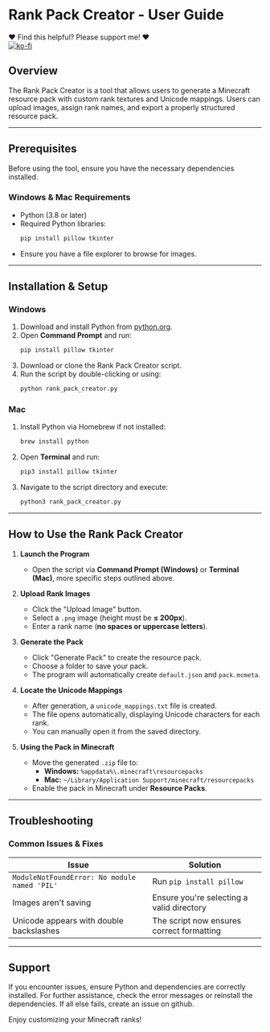 # Rank Pack Creator - User Guide
❤️ Find this helpful? Please support me! ❤️ <br>
[![ko-fi](https://ko-fi.com/img/githubbutton_sm.svg)](https://ko-fi.com/W7W519BLK3)
## Overview
The Rank Pack Creator is a tool that allows users to generate a Minecraft resource pack with custom rank textures and Unicode mappings. Users can upload images, assign rank names, and export a properly structured resource pack.

---

## Prerequisites
Before using the tool, ensure you have the necessary dependencies installed.

### **Windows & Mac Requirements**
- Python (3.8 or later)
- Required Python libraries:
  ```sh
  pip install pillow tkinter
  ```
- Ensure you have a file explorer to browse for images.

---

## Installation & Setup
### **Windows**
1. Download and install Python from [python.org](https://www.python.org/downloads/).
2. Open **Command Prompt** and run:
   ```sh
   pip install pillow tkinter
   ```
3. Download or clone the Rank Pack Creator script.
4. Run the script by double-clicking or using:
   ```sh
   python rank_pack_creator.py
   ```

### **Mac**
1. Install Python via Homebrew if not installed:
   ```sh
   brew install python
   ```
2. Open **Terminal** and run:
   ```sh
   pip3 install pillow tkinter
   ```
3. Navigate to the script directory and execute:
   ```sh
   python3 rank_pack_creator.py
   ```

---

## How to Use the Rank Pack Creator
1. **Launch the Program**
   - Open the script via **Command Prompt (Windows)** or **Terminal (Mac)**, more specific steps outlined above.

2. **Upload Rank Images**
   - Click the "Upload Image" button.
   - Select a `.png` image (height must be **≤ 200px**).
   - Enter a rank name (**no spaces or uppercase letters**).

3. **Generate the Pack**
   - Click "Generate Pack" to create the resource pack.
   - Choose a folder to save your pack.
   - The program will automatically create `default.json` and `pack.mcmeta`.

4. **Locate the Unicode Mappings**
   - After generation, a `unicode_mappings.txt` file is created.
   - The file opens automatically, displaying Unicode characters for each rank.
   - You can manually open it from the saved directory.

5. **Using the Pack in Minecraft**
   - Move the generated `.zip` file to:
     - **Windows:** `%appdata%\.minecraft\resourcepacks`
     - **Mac:** `~/Library/Application Support/minecraft/resourcepacks`
   - Enable the pack in Minecraft under **Resource Packs**.

---

## Troubleshooting
### **Common Issues & Fixes**
| Issue | Solution |
|--------|----------|
| `ModuleNotFoundError: No module named 'PIL'` | Run `pip install pillow` |
| Images aren't saving | Ensure you're selecting a valid directory |
| Unicode appears with double backslashes | The script now ensures correct formatting |

---

## Support
If you encounter issues, ensure Python and dependencies are correctly installed. For further assistance, check the error messages or reinstall the dependencies. If all else fails, create an issue on github.

Enjoy customizing your Minecraft ranks!

